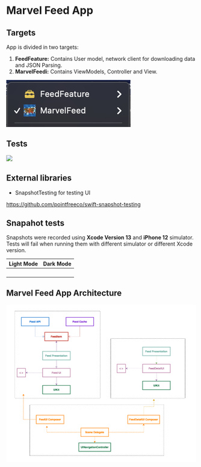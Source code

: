 # Marvel Feed App

## Targets

App is divided in two targets:

1.  **FeedFeature:** Contains User model, network client for downloading data and JSON Parsing. 
2.  **MarvelFeedi:** Contains ViewModels, Controller and View. 

![](/targets.png)

## Tests

![](/)

## External libraries

- SnapshotTesting for testing UI

https://github.com/pointfreeco/swift-snapshot-testing

## Snapahot tests

Snapshots were recorded using **Xcode Version 13** and **iPhone 12** simulator. Tests will fail when running them with different simulator or different Xcode version.

Light Mode             |  Dark Mode
:-------------------------:|:-------------------------:
![]()  |  ![]()
## Marvel Feed App Architecture

![imagen](/architecture.png)